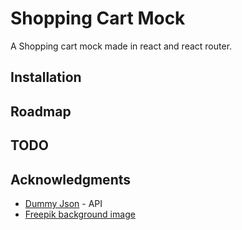 # Shopping Cart Mock

A Shopping cart mock made in react and react router.

## Installation

## Roadmap

## TODO



## Acknowledgments

- [Dummy Json](https://dummyjson.com) - API
- [Freepik background image](https://www.freepik.com/free-photo/young-couple-protection-mask-holding-multiple-paper-shopping-bag-walking-corridor-large-shopping-mall_15643096.htm#fromView=keyword&page=1&position=10&uuid=3a08eb22-9044-4f2c-8973-e76ef634b036&query=Mall)

